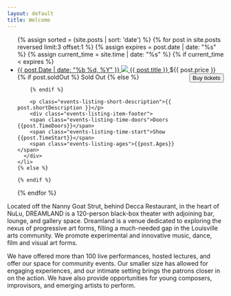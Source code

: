 ```yaml
---
layout: default
title: Welcome
---
```


<ul class="events-listing">
{% assign sorted = (site.posts | sort: 'date') %}
{% for post in site.posts reversed limit:3 offset:1 %}
{% assign expires = post.date | date: "%s" %}
{% assign current_time = site.time | date: "%s" %}
{% if current_time < expires %}
    <li class="events-listing-item">
      <a href="{{ post.url }}">
        <span class="events-listing-date">{{ post.Date | date: "%b %d, %Y" }}</span>
        <img src="{{ post.smallImage }}" class="events-listing-image" />
        <span class="events-listing-title">{{ post.title }}</span>
          </a>
        <span class="events-listing-price">${{ post.price }}</span>
        {% if post.soldOut %}
          <span class="sold-out">Sold Out</span>
        {% else %}
        <form target="paypal" action="https://www.paypal.com/cgi-bin/webscr" method="post" style="float:right;">
          <input type="hidden" name="cmd" value="_s-xclick">
          <input type="hidden" name="hosted_button_id" value="{{post.paypalValue}}">
          <button name="submit" class="btn btn-buy-now">Buy tickets</button>
        </form>

        {% endif %}

        <p class="events-listing-short-description">{{ post.shortDescription }}</p>
        <div class="events-listing-item-footer">
        <span class="events-listing-time-doors">Doors {{post.TimeDoors}}</span>
        <span class="events-listing-time-start">Show {{post.TimeStart}}</span>
        <span class="events-listing-ages">{{post.Ages}}</span>
      </div>
    </li>
    {% else %}

    {% endif %}
  {% endfor %}
</ul>


Located off the Nanny Goat Strut, behind Decca Restaurant, in the heart of NuLu, DREAMLAND is a 120-person black-box theater with adjoining bar, lounge, and gallery space. Dreamland is a venue dedicated to exploring the nexus of progressive art forms, filling a much-needed gap in the Louisville arts community. We promote experimental and innovative music, dance, film and visual art forms.

We have offered more than 100 live performances, hosted lectures, and offer our space for community events. Our smaller size has allowed for engaging experiences, and our intimate setting brings the patrons closer in on the action. We have also provide opportunities for young composers, improvisors, and emerging artists to perform.

